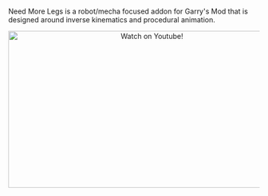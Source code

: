 <p align="center">
  <img src="https://raw.githubusercontent.com/shadowscion/NeedMoreLegs/master/materials/logo_nml.png" alt=""/>
</p>

Need More Legs is a robot/mecha focused addon for Garry's Mod that is designed around inverse kinematics and procedural animation.

<p align="center">
<a href="http://www.youtube.com/watch?feature=player_embedded&v=OylL29wIEtE
" target="_blank"><img src="http://img.youtube.com/vi/OylL29wIEtE/0.jpg" 
alt="Watch on Youtube!" title="Watch on Youtube!" width="560" height="315"/></a>
</p>
